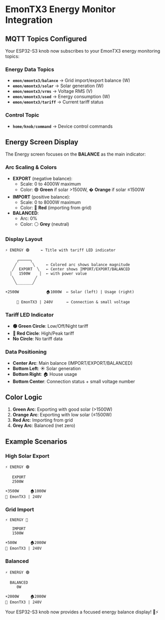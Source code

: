 # EmonTX3 Energy Monitor Integration

## MQTT Topics Configured

Your ESP32-S3 knob now subscribes to your EmonTX3 energy monitoring topics:

### Energy Data Topics
- **`emon/emontx3/balance`** → Grid import/export balance (W)
- **`emon/emontx3/solar`** → Solar generation (W)  
- **`emon/emontx3/vrms`** → Voltage RMS (V)
- **`emon/emontx3/used`** → Energy consumption (W)
- **`emon/emontx3/tariff`** → Current tariff status

### Control Topic
- **`home/knob/command`** → Device control commands

## Energy Screen Display

The Energy screen focuses on the **BALANCE** as the main indicator:

### Arc Scaling & Colors
- **EXPORT** (negative balance):
  - Scale: 0 to 4000W maximum
  - Color: 🟢 **Green** if solar >1500W, � **Orange** if solar ≤1500W
- **IMPORT** (positive balance):
  - Scale: 0 to 8000W maximum  
  - Color: 🔴 **Red** (importing from grid)
- **BALANCED**: 
  - Arc: 0%
  - Color: ⚪ **Grey** (neutral)

### Display Layout
```
⚡ ENERGY 🟢     ← Title with tariff LED indicator

     ╭─────╮
    ╱       ╲     ← Colored arc shows balance magnitude
   ╱  EXPORT  ╲   ← Center shows IMPORT/EXPORT/BALANCED
  │   1500W    │  ← with power value
   ╲         ╱
    ╲_______╱

☀️2500W            🏠1000W  ← Solar (left) | Usage (right)

     📡 EmonTX3 | 240V      ← Connection & small voltage
```

### Tariff LED Indicator
- **🟢 Green Circle**: Low/Off/Night tariff
- **🔴 Red Circle**: High/Peak tariff
- **No Circle**: No tariff data

### Data Positioning
- **Center Arc**: Main balance (IMPORT/EXPORT/BALANCED)
- **Bottom Left**: ☀️ Solar generation
- **Bottom Right**: 🏠 House usage
- **Bottom Center**: Connection status + small voltage number

## Color Logic
1. **Green Arc**: Exporting with good solar (>1500W)
2. **Orange Arc**: Exporting with low solar (≤1500W)
3. **Red Arc**: Importing from grid
4. **Grey Arc**: Balanced (net zero)

## Example Scenarios

### High Solar Export
```
⚡ ENERGY 🟢

   EXPORT
   2500W
   
☀️3500W     🏠1000W
📡 EmonTX3 | 240V
```

### Grid Import  
```
⚡ ENERGY 🔴

   IMPORT
   1500W
   
☀️500W      🏠2000W
📡 EmonTX3 | 240V
```

### Balanced
```
⚡ ENERGY 🟢

  BALANCED
     0W
     
☀️2000W     🏠2000W
📡 EmonTX3 | 240V
```

Your ESP32-S3 knob now provides a focused energy balance display! 🎯⚡
